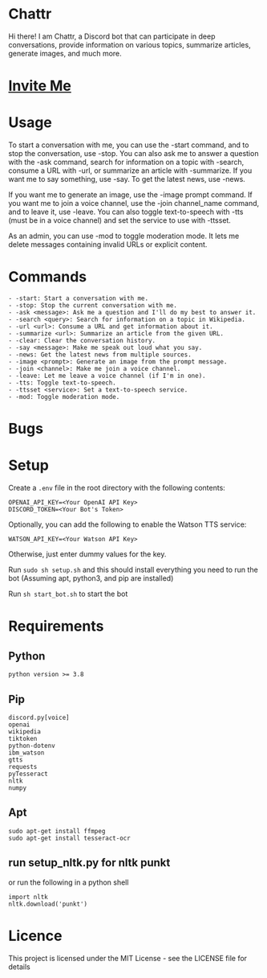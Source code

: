 # Chattr
Hi there! I am Chattr, a Discord bot that can participate in deep conversations, provide information on various topics, summarize articles, generate images, and much more.

# [Invite Me](https://discord.com/api/oauth2/authorize?client_id=1085319165650411570&permissions=3147776&scope=bot)

# Usage
To start a conversation with me, you can use the -start command, and to stop the conversation, use -stop. You can also ask me to answer a question with the -ask command, search for information on a topic with -search, consume a URL with -url, or summarize an article with -summarize. If you want me to say something, use -say. To get the latest news, use -news.

If you want me to generate an image, use the -image prompt command. If you want me to join a voice channel, use the -join channel_name command, and to leave it, use -leave. You can also toggle text-to-speech with -tts (must be in a voice channel) and set the service to use with -ttsset.

As an admin, you can use -mod to toggle moderation mode. It lets me delete messages containing invalid URLs or explicit content.

# Commands
```
- -start: Start a conversation with me.
- -stop: Stop the current conversation with me.
- -ask <message>: Ask me a question and I'll do my best to answer it.
- -search <query>: Search for information on a topic in Wikipedia.
- -url <url>: Consume a URL and get information about it.
- -summarize <url>: Summarize an article from the given URL.
- -clear: Clear the conversation history.
- -say <message>: Make me speak out loud what you say.
- -news: Get the latest news from multiple sources.
- -image <prompt>: Generate an image from the prompt message.
- -join <channel>: Make me join a voice channel.
- -leave: Let me leave a voice channel (if I'm in one).
- -tts: Toggle text-to-speech.
- -ttsset <service>: Set a text-to-speech service.
- -mod: Toggle moderation mode.
```
# Bugs

# Setup
Create a `.env` file in the root directory with the following contents:
```
OPENAI_API_KEY=<Your OpenAI API Key>
DISCORD_TOKEN=<Your Bot's Token>
```
Optionally, you can add the following to enable the Watson TTS service:
```
WATSON_API_KEY=<Your Watson API Key>
```
Otherwise, just enter dummy values for the key.

Run `sudo sh setup.sh` and this should install everything you need to run the bot (Assuming apt, python3, and pip are installed)

Run `sh start_bot.sh` to start the bot

# Requirements
## Python
```
python version >= 3.8
```

## Pip
```
discord.py[voice]
openai
wikipedia
tiktoken
python-dotenv
ibm_watson
gtts
requests
pyTesseract
nltk
numpy
```

## Apt
```
sudo apt-get install ffmpeg
sudo apt-get install tesseract-ocr
```

## run setup_nltk.py for nltk punkt
or run the following in a python shell
```
import nltk
nltk.download('punkt')
```

# Licence
This project is licensed under the MIT License - see the LICENSE file for details